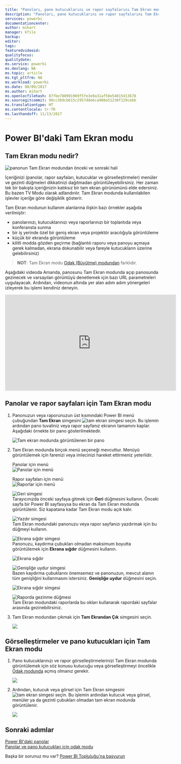 ```yaml
---
title: "Panoları, pano kutucuklarını ve rapor sayfalarını Tam Ekran modunda görüntüleme"
description: "Panoları, pano kutucuklarını ve rapor sayfalarını Tam Ekran modunda (TV modu olarak da bilinir) görüntüleme"
services: powerbi
documentationcenter: 
author: mihart
manager: kfile
backup: 
editor: 
tags: 
featuredvideoid: 
qualityfocus: 
qualitydate: 
ms.service: powerbi
ms.devlang: NA
ms.topic: article
ms.tgt_pltfrm: NA
ms.workload: powerbi
ms.date: 08/09/2017
ms.author: mihart
ms.openlocfilehash: 87fbe780991969f5fe3e9a31af58e54015d13678
ms.sourcegitcommit: 99cc3b9cb615c2957dde6ca908a51238f129cebb
ms.translationtype: HT
ms.contentlocale: tr-TR
ms.lasthandoff: 11/13/2017
---
```

# <a name="full-screen-mode-in-power-bi"></a>Power BI'daki Tam Ekran modu
## <a name="what-is-full-screen-mode"></a>Tam Ekran modu nedir?
![panonun Tam Ekran modundan önceki ve sonraki hali](media/service-fullscreen-mode/power-bi-full-screen-comparison.png)

İçeriğinizi (panolar, rapor sayfaları, kutucuklar ve görselleştirmeler) menüler ve gezinti düğmeleri dikkatinizi dağıtmadan görüntüleyebilirsiniz.  Her zaman tek bir bakışta içeriğinizin katıksız bir tam ekran görünümünü elde edersiniz. Bu bazen TV Modu olarak adlandırılır. Tam Ekran modunda kullanılabilen işlevler içeriğe göre değişiklik gösterir.  

Tam Ekran modunun kullanım alanlarına ilişkin bazı örnekler aşağıda verilmiştir:

* panolarınızı, kutucuklarınızı veya raporlarınızı bir toplantıda veya konferansta sunma
* bir iş yerinde özel bir geniş ekran veya projektör aracılığıyla görüntüleme
* küçük bir ekranda görüntüleme
* kilitli modda gözden geçirme (bağlantılı raporu veya panoyu açmaya gerek kalmadan, ekrana dokunabilir veya fareyle kutucukların üzerine gelebilirsiniz)

> **NOT**: Tam Ekran modu [Odak (Büyütme) modundan](service-focus-mode.md) farklıdır.
> 
> 

Aşağıdaki videoda Amanda, panosunu Tam Ekran modunda açıp panosunda gezinecek ve varsayılan görüntüyü denetlemek için bazı URL parametreleri uygulayacak. Ardından, videonun altında yer alan adım adım yönergeleri izleyerek bu işlemi kendiniz deneyin.

<iframe width="560" height="315" src="https://www.youtube.com/embed/c31gZkyvC54" frameborder="0" allowfullscreen></iframe>

## <a name="dashboards-and-report-pages-in-full-screen-mode"></a>Panolar ve rapor sayfaları için Tam Ekran modu
1. Panonuzun veya raporunuzun üst kısmındaki Power BI menü çubuğundan **Tam Ekran** simgesini ![tam ekran simgesi](media/service-fullscreen-mode/power-bi-full-screen-icon.png) seçin. Bu işlemin ardından pano tuvaliniz veya rapor sayfanız ekranın tamamını kaplar. Aşağıdaki örnekte bir pano gösterilmektedir.
   
      ![Tam ekran modunda görüntülenen bir pano](media/service-fullscreen-mode/power-bi-dash-full-screen.png)
2. Tam Ekran modunda birçok menü seçeneği mevcuttur.  Menüyü görüntülemek için farenizi veya imlecinizi hareket ettirmeniz yeterlidir. 
   
     Panolar için menü    
     ![Panolar için menü](media/service-fullscreen-mode/power-bi-full-screen-menu-dashboard.png)    
   
     Rapor sayfaları için menü    
    ![Raporlar için menü](media/service-fullscreen-mode/power-bi-report-menu.png)    
   
    ![Geri simgesi](media/service-fullscreen-mode/power-bi-back-icon.png)    
    Tarayıcınızda önceki sayfaya gitmek için **Geri** düğmesini kullanın. Önceki sayfa bir Power BI sayfasıysa bu ekran da Tam Ekran modunda görüntülenir.  Siz kapatana kadar Tam Ekran modu açık kalır.
   
    ![Yazdır simgesi](media/service-fullscreen-mode/power-bi-print-icon.png)    
    Tam Ekran modundaki panonuzu veya rapor sayfanızı yazdırmak için bu düğmeyi kullanın. 
   
    ![Ekrana sığdır simgesi](media/service-fullscreen-mode/power-bi-fit-to-width.png)    
    Panonuzu, kaydırma çubukları olmadan maksimum boyutta görüntülemek için **Ekrana sığdır** düğmesini kullanın.     
   
    ![Ekrana sığdır](media/service-fullscreen-mode/power-bi-fit-screen.png)
   
    ![Genişliğe uydur simgesi](media/service-fullscreen-mode/power-bi-fit-width.png)       
    Bazen kaydırma çubuklarını önemsemez ve panonuzun, mevcut alanın tüm genişliğini kullanmasını istersiniz. **Genişliğe uydur** düğmesini seçin.    
   
    ![Ekrana sığdır simgesi](media/service-fullscreen-mode/power-bi-fit-to-width-new.png)
   
    ![Raporda gezinme düğmesi](media/service-fullscreen-mode/power-bi-report-nav2.png)       
    Tam Ekran modundaki raporlarda bu okları kullanarak rapordaki sayfalar arasında gezinebilirsiniz.    
3. Tam Ekran modundan çıkmak için **Tam Ekrandan Çık** simgesini seçin.
   
      ![](media/service-fullscreen-mode/exit-fullscreen-new.png)

## <a name="visualizations-and-dashboard-tiles-in-full-screen-mode"></a>Görselleştirmeler ve pano kutucukları için Tam Ekran modu
1. Pano kutucuklarınızı ve rapor görselleştirmelerinizi Tam Ekran modunda görüntülemek için söz konusu kutucuğu veya görselleştirmeyi öncelikle [Odak modunda](service-focus-mode.md) açmış olmanız gerekir. 
   
    ![](media/service-fullscreen-mode/power-bi-focus3.png)
2. Ardından, kutucuk veya görsel için Tam Ekran simgesini ![tam ekran simgesi](media/service-fullscreen-mode/power-bi-full-screen-icon.png)  seçin. Bu işlemin ardından kutucuk veya görsel, menüler ya da gezinti çubukları olmadan tam ekran modunda görüntülenir.
   
    ![](media/service-fullscreen-mode/power-bi-fullscreen.png)

## <a name="next-steps"></a>Sonraki adımlar
[Power BI'daki panolar](service-dashboards.md)  
[Panolar ve pano kutucukları için odak modu](service-focus-mode.md)    

Başka bir sorunuz mu var? [Power BI Topluluğu'na başvurun](http://community.powerbi.com/)

